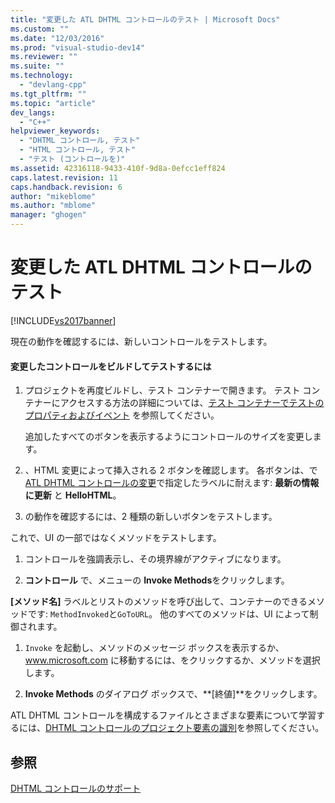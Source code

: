 ```yaml
---
title: "変更した ATL DHTML コントロールのテスト | Microsoft Docs"
ms.custom: ""
ms.date: "12/03/2016"
ms.prod: "visual-studio-dev14"
ms.reviewer: ""
ms.suite: ""
ms.technology: 
  - "devlang-cpp"
ms.tgt_pltfrm: ""
ms.topic: "article"
dev_langs: 
  - "C++"
helpviewer_keywords: 
  - "DHTML コントロール, テスト"
  - "HTML コントロール, テスト"
  - "テスト (コントロールを)"
ms.assetid: 42316118-9433-410f-9d8a-0efcc1eff824
caps.latest.revision: 11
caps.handback.revision: 6
author: "mikeblome"
ms.author: "mblome"
manager: "ghogen"
---
```

# 変更した ATL DHTML コントロールのテスト
[!INCLUDE[vs2017banner](../assembler/inline/includes/vs2017banner.md)]

現在の動作を確認するには、新しいコントロールをテストします。  
  
#### 変更したコントロールをビルドしてテストするには  
  
1.  プロジェクトを再度ビルドし、テスト コンテナーで開きます。  テスト コンテナーにアクセスする方法の詳細については、[テスト コンテナーでテストのプロパティおよびイベント](../mfc/testing-properties-and-events-with-test-container.md) を参照してください。  
  
     追加したすべてのボタンを表示するようにコントロールのサイズを変更します。  
  
2.  、HTML 変更によって挿入される 2 ボタンを確認します。  各ボタンは、で [ATL DHTML コントロールの変更](../atl/modifying-the-atl-dhtml-control.md)で指定したラベルに耐えます: **最新の情報に更新** と **HelloHTML**。  
  
3.  の動作を確認するには、2 種類の新しいボタンをテストします。  
  
 これで、UI の一部ではなくメソッドをテストします。  
  
1.  コントロールを強調表示し、その境界線がアクティブになります。  
  
2.  **コントロール** で、メニューの **Invoke Methods**をクリックします。  
  
 **\[メソッド名\]** ラベルとリストのメソッドを呼び出して、コンテナーのできるメソッドです: `MethodInvoked`と`GoToURL`。  他のすべてのメソッドは、UI によって制御されます。  
  
1.  `Invoke` を起動し、メソッドのメッセージ ボックスを表示するか、www.microsoft.com に移動するには、をクリックするか、メソッドを選択します。  
  
2.  **Invoke Methods** のダイアログ ボックスで、**\[終値\]**をクリックします。  
  
 ATL DHTML コントロールを構成するファイルとさまざまな要素について学習するには、[DHTML コントロールのプロジェクト要素の識別](../atl/identifying-the-elements-of-the-dhtml-control-project.md)を参照してください。  
  
## 参照  
 [DHTML コントロールのサポート](../atl/atl-support-for-dhtml-controls.md)